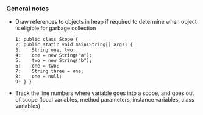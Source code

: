 ### General notes

* Draw references to objects in heap if required to determine when object
is eligible for garbage collection
    ```
    1: public class Scope {
    2: public static void main(String[] args) {
    3:    String one, two;
    4:    one = new String("a");
    5:    two = new String("b");
    6:    one = two;
    7:    String three = one;
    8:    one = null;
    9: } }
    ```

* Track the line numbers where variable goes into a scope,
and goes out of scope (local variables, method parameters,
instance variables, class variables)